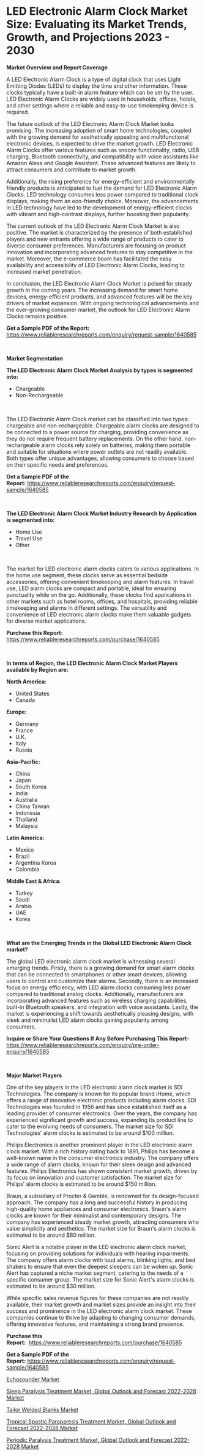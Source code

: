 <p><h1>LED Electronic Alarm Clock Market Size: Evaluating its Market Trends, Growth, and Projections 2023 - 2030</h1></p><p><strong>Market Overview and Report Coverage</strong></p>
<p><p>A LED Electronic Alarm Clock is a type of digital clock that uses Light Emitting Diodes (LEDs) to display the time and other information. These clocks typically have a built-in alarm feature which can be set by the user. LED Electronic Alarm Clocks are widely used in households, offices, hotels, and other settings where a reliable and easy-to-use timekeeping device is required.</p><p>The future outlook of the LED Electronic Alarm Clock Market looks promising. The increasing adoption of smart home technologies, coupled with the growing demand for aesthetically appealing and multifunctional electronic devices, is expected to drive the market growth. LED Electronic Alarm Clocks offer various features such as snooze functionality, radio, USB charging, Bluetooth connectivity, and compatibility with voice assistants like Amazon Alexa and Google Assistant. These advanced features are likely to attract consumers and contribute to market growth.</p><p>Additionally, the rising preference for energy-efficient and environmentally friendly products is anticipated to fuel the demand for LED Electronic Alarm Clocks. LED technology consumes less power compared to traditional clock displays, making them an eco-friendly choice. Moreover, the advancements in LED technology have led to the development of energy-efficient clocks with vibrant and high-contrast displays, further boosting their popularity.</p><p>The current outlook of the LED Electronic Alarm Clock Market is also positive. The market is characterized by the presence of both established players and new entrants offering a wide range of products to cater to diverse consumer preferences. Manufacturers are focusing on product innovation and incorporating advanced features to stay competitive in the market. Moreover, the e-commerce boom has facilitated the easy availability and accessibility of LED Electronic Alarm Clocks, leading to increased market penetration.</p><p>In conclusion, the LED Electronic Alarm Clock Market is poised for steady growth in the coming years. The increasing demand for smart home devices, energy-efficient products, and advanced features will be the key drivers of market expansion. With ongoing technological advancements and the ever-growing consumer market, the outlook for LED Electronic Alarm Clocks remains positive.</p></p>
<p><strong>Get a Sample PDF of the Report:</strong> <a href="https://www.reliableresearchreports.com/enquiry/request-sample/1640585">https://www.reliableresearchreports.com/enquiry/request-sample/1640585</a></p>
<p>&nbsp;</p>
<p><strong>Market Segmentation</strong></p>
<p><strong>The LED Electronic Alarm Clock Market Analysis by types is segmented into:</strong></p>
<p><ul><li>Chargeable</li><li>Non-Rechargeable</li></ul></p>
<p>&nbsp;</p>
<p><p>The LED Electronic Alarm Clock market can be classified into two types: chargeable and non-rechargeable. Chargeable alarm clocks are designed to be connected to a power source for charging, providing convenience as they do not require frequent battery replacements. On the other hand, non-rechargeable alarm clocks rely solely on batteries, making them portable and suitable for situations where power outlets are not readily available. Both types offer unique advantages, allowing consumers to choose based on their specific needs and preferences.</p></p>
<p><strong>Get a Sample PDF of the Report:</strong>&nbsp;<a href="https://www.reliableresearchreports.com/enquiry/request-sample/1640585">https://www.reliableresearchreports.com/enquiry/request-sample/1640585</a></p>
<p>&nbsp;</p>
<p><strong>The LED Electronic Alarm Clock Market Industry Research by Application is segmented into:</strong></p>
<p><ul><li>Home Use</li><li>Travel Use</li><li>Other</li></ul></p>
<p>&nbsp;</p>
<p><p>The market for LED electronic alarm clocks caters to various applications. In the home use segment, these clocks serve as essential bedside accessories, offering convenient timekeeping and alarm features. In travel use, LED alarm clocks are compact and portable, ideal for ensuring punctuality while on the go. Additionally, these clocks find applications in other markets such as hotel rooms, offices, and hospitals, providing reliable timekeeping and alarms in different settings. The versatility and convenience of LED electronic alarm clocks make them valuable gadgets for diverse market applications.</p></p>
<p><strong>Purchase this Report:</strong>&nbsp; <a href="https://www.reliableresearchreports.com/purchase/1640585">https://www.reliableresearchreports.com/purchase/1640585</a></p>
<p>&nbsp;</p>
<p><strong>In terms of Region, the LED Electronic Alarm Clock Market Players available by Region are:</strong></p>
<p>
    <p> <strong> North America: </strong>
        <ul>
            <li>United States</li>
            <li>Canada</li>
        </ul>
        </p> 
    <p> <strong> Europe: </strong>
        <ul>
            <li>Germany</li>
            <li>France</li>
            <li>U.K.</li>
            <li>Italy</li>
            <li>Russia</li>
        </ul>
        </p> 
    <p> <strong> Asia-Pacific: </strong>
        <ul>
            <li>China</li>
            <li>Japan</li>
            <li>South Korea</li>
            <li>India</li>
            <li>Australia</li>
            <li>China Taiwan</li>
            <li>Indonesia</li>
            <li>Thailand</li>
            <li>Malaysia</li>
        </ul>
        </p> 
    <p> <strong> Latin America: </strong>
        <ul>
            <li>Mexico</li>
            <li>Brazil</li>
            <li>Argentina Korea</li>
            <li>Colombia</li>
        </ul>
        </p> 
    <p> <strong> Middle East & Africa: </strong>
        <ul>
            <li>Turkey</li>
            <li>Saudi</li>
            <li>Arabia</li>
            <li>UAE</li>
            <li>Korea</li>
        </ul>
    </p>
    </p>
<p>&nbsp;</p>
<p><strong>What are the Emerging Trends in the Global LED Electronic Alarm Clock market?</strong></p>
<p><p>The global LED electronic alarm clock market is witnessing several emerging trends. Firstly, there is a growing demand for smart alarm clocks that can be connected to smartphones or other smart devices, allowing users to control and customize their alarms. Secondly, there is an increased focus on energy efficiency, with LED alarm clocks consuming less power compared to traditional analog clocks. Additionally, manufacturers are incorporating advanced features such as wireless charging capabilities, built-in Bluetooth speakers, and integration with voice assistants. Lastly, the market is experiencing a shift towards aesthetically pleasing designs, with sleek and minimalist LED alarm clocks gaining popularity among consumers.</p></p>
<p><strong>Inquire or Share Your Questions If Any Before Purchasing This Report</strong>- <a href="https://www.reliableresearchreports.com/enquiry/pre-order-enquiry/1640585">https://www.reliableresearchreports.com/enquiry/pre-order-enquiry/1640585</a></p>
<p>&nbsp;</p>
<p><strong>Major Market Players</strong></p>
<p><p>One of the key players in the LED electronic alarm clock market is SDI Technologies. The company is known for its popular brand iHome, which offers a range of innovative electronic products including alarm clocks. SDI Technologies was founded in 1956 and has since established itself as a leading provider of consumer electronics. Over the years, the company has experienced significant growth and success, expanding its product line to cater to the evolving needs of consumers. The market size for SDI Technologies' alarm clocks is estimated to be around $100 million.</p><p>Philips Electronics is another prominent player in the LED electronic alarm clock market. With a rich history dating back to 1891, Philips has become a well-known name in the consumer electronics industry. The company offers a wide range of alarm clocks, known for their sleek design and advanced features. Philips Electronics has shown consistent market growth, driven by its focus on innovation and customer satisfaction. The market size for Philips' alarm clocks is estimated to be around $150 million.</p><p>Braun, a subsidiary of Procter & Gamble, is renowned for its design-focused approach. The company has a long and successful history in producing high-quality home appliances and consumer electronics. Braun's alarm clocks are known for their minimalist and contemporary designs. The company has experienced steady market growth, attracting consumers who value simplicity and aesthetics. The market size for Braun's alarm clocks is estimated to be around $80 million.</p><p>Sonic Alert is a notable player in the LED electronic alarm clock market, focusing on providing solutions for individuals with hearing impairments. The company offers alarm clocks with loud alarms, blinking lights, and bed shakers to ensure that even the deepest sleepers can be woken up. Sonic Alert has captured a niche market segment, catering to the needs of a specific consumer group. The market size for Sonic Alert's alarm clocks is estimated to be around $30 million.</p><p>While specific sales revenue figures for these companies are not readily available, their market growth and market sizes provide an insight into their success and prominence in the LED electronic alarm clock market. These companies continue to thrive by adapting to changing consumer demands, offering innovative features, and maintaining a strong brand presence.</p></p>
<p><strong>Purchase this Report:</strong>&nbsp;&nbsp;<a href="https://www.reliableresearchreports.com/purchase/1640585">https://www.reliableresearchreports.com/purchase/1640585</a></p>
<p></p>
<p><strong>Get a Sample PDF of the Report:</strong>&nbsp;<a href="https://www.reliableresearchreports.com/enquiry/request-sample/1640585">https://www.reliableresearchreports.com/enquiry/request-sample/1640585</a></p>
<p><p><a href="https://medium.com/@reportmines/echosounder-market-competitive-analysis-market-trends-and-forecast-to-2030-9c5dadc2862c">Echosounder Market</a></p><p><a href="https://www.linkedin.com/pulse/sleep-paralysis-treatment-market-global-outlook-forecast/">Sleep Paralysis Treatment Market, Global Outlook and Forecast 2022-2028 Market</a></p><p><a href="https://medium.com/@viksingh034/tailor-welded-blanks-market-report-reveals-the-latest-trends-and-growth-opportunities-of-this-d3b39ee027c0">Tailor Welded Blanks Market</a></p><p><a href="https://www.linkedin.com/pulse/tropical-spastic-paraparesis-treatment-market-global-outlook/">Tropical Spastic Paraparesis Treatment Market, Global Outlook and Forecast 2022-2028 Market</a></p><p><a href="https://www.linkedin.com/pulse/periodic-paralysis-treatment-market-global-outlook-forecast/">Periodic Paralysis Treatment Market, Global Outlook and Forecast 2022-2028 Market</a></p></p>